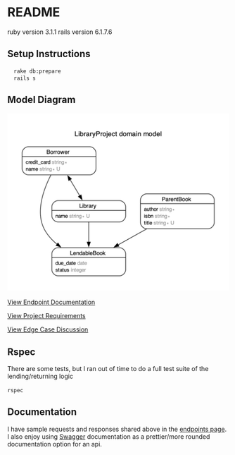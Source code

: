 # README

ruby version 3.1.1
rails version 6.1.7.6

## Setup Instructions
```
  rake db:prepare
  rails s
```

## Model Diagram
![](erd.jpg)

[View Endpoint Documentation](endpoints.md)

[View Project Requirements](requirements.md)

[View Edge Case Discussion](edge_case.md)

## Rspec
 There are some tests, but I ran out of time to do a full test suite of the lending/returning logic

 `rspec`

## Documentation
  I have sample requests and responses shared above in the [endpoints page](endpoints.md).  I also enjoy using [Swagger](https://swagger.io/docs/) documentation as a prettier/more rounded documentation option for an api.